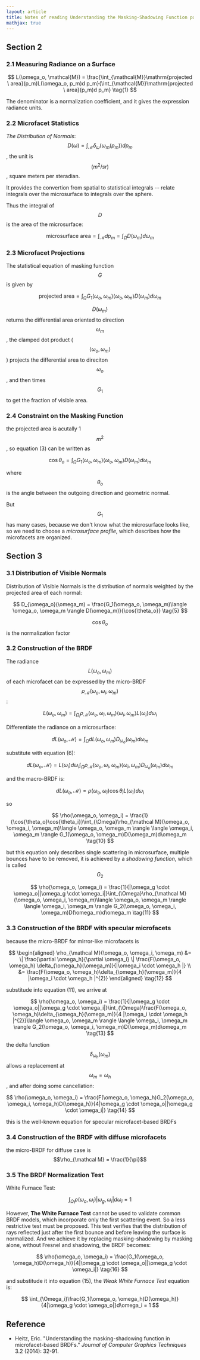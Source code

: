 ```yaml
---
layout: article
title: Notes of reading Understanding the Masking-Shadowing Function paper Part I
mathjax: true
---
```


## Section 2

### 2.1 Measuring Radiance on a Surface


$$
L(\omega_o, \mathcal{M}) = \frac{\int_{\mathcal{M}}\mathrm{projected \  area}(p_m)L(\omega_o, p_m)d p_m}{\int_{\mathcal{M}}\mathrm{projected \ area}(p_m)d p_m} \tag{1}
$$


The denominator is a normalization coefficient, and it gives the expression radiance units.

### 2.2 Microfacet Statistics

*The Distribution of Normals*: $$D(\omega) = \int_{\mathcal{M}}\delta_{\omega}(\omega_m(p_m))d p_m$$, the unit is $$(m^2 / sr)$$, square meters per steradian.

It provides the convertion from spatial to statistical integrals -- relate integrals over the microsurface to integrals over the sphere.

Thus the integral of $$D$$ is the area of the microsurface:


$$
\mathrm{microsurface \ area} = \int_{\mathcal{M}}dp_m = \int_{\Omega}D(\omega_m)d\omega_m \tag{2}
$$


### 2.3 Microfacet Projections

The statistical equation of masking function $$G$$ is given by


$$
\mathrm{projected \ area} = \int_{\Omega}G_1(\omega_o, \omega_m)\langle \omega_o, \omega_m \rangle D(\omega_m) d\omega_m \tag{3}
$$


$$D(\omega_m)$$ returns the differential area oriented to direction $$\omega_m$$, the clamped dot product ($$\langle \omega_o, \omega_m \rangle$$) projects the differential area to direciton $$\omega_o$$, and then times $$G_1$$ to get the fraction of visible area.

### 2.4 Constraint on the Masking Function

the projected area is acutally 1 $$m^2$$, so equation (3) can be written as


$$
\cos{\theta_o} = \int_{\Omega}G_1(\omega_o, \omega_m)\langle \omega_o, \omega_m \rangle D(\omega_m) d\omega_m \tag{4}
$$


where $$\theta_o$$ is the angle between the outgoing direction and geometric normal.

But $$G_1$$ has many cases, because we don't know what the microsurface looks like, so we need to choose a *microsurface profile*, which describes how the microfacets are organized.

## Section 3

### 3.1 Distribution of Visible Normals

Distribution of Visible Normals is the distribution of normals weighted by the projected area of each normal:


$$
D_{\omega_o}(\omega_m) = \frac{G_1(\omega_o, \omega_m)\langle \omega_o, \omega_m \rangle D(\omega_m)}{\cos{\theta_o}} \tag{5}
$$


$$\cos{\theta_o}$$ is the normalization factor

### 3.2 Construction of the BRDF

The radiance $$L(\omega_o, \omega_m)$$ of each microfacet can be expressed by the micro-BRDF $$\rho_{\mathcal{M}}(\omega_o, \omega_i, \omega_m)$$:


$$
L(\omega_o, \omega_m) = \int_{\Omega_{i}}\rho_{\mathcal{M}}(\omega_o, \omega_i, \omega_m) \langle \omega_i, \omega_m \rangle L(\omega_i) d\omega_i \tag{6}
$$


Differentiate the radiance on a microsurface:


$$
dL(\omega_o, \mathcal{M}) = \int_{\Omega}dL(\omega_o, \omega_m)D_{\omega_o}(\omega_m)d\omega_m \tag{7}
$$


substitute with equation (6):


$$
dL(\omega_o, \mathcal{M}) = L(\omega_i)d\omega_i \int_{\Omega}\rho_{\mathcal M}(\omega_o, \omega_i, \omega_m)\langle \omega_i, \omega_m \rangle D_{\omega_o}(\omega_m)d\omega_m \tag{8}
$$


and the macro-BRDF is:


$$
dL(\omega_o, \mathcal M) = \rho(\omega_o, \omega_i) \cos{\theta_i}L(\omega_i)d\omega_i \tag{9}
$$


so


$$
\rho(\omega_o, \omega_i) = \frac{1}{\cos{\theta_o}\cos{\theta_i}}\int_{\Omega}\rho_{\mathcal M}(\omega_o, \omega_i, \omega_m)\langle \omega_o, \omega_m \rangle \langle \omega_i, \omega_m \rangle G_1(\omega_o, \omega_m)D(\omega_m)d\omega_m \tag{10}
$$


but this equation only describes single scattering in microsurface, multiple bounces have to be removed, it is achieved by a *shadowing function*, which is called $$G_2$$


$$
\rho(\omega_o, \omega_i) = \frac{1}{|\omega_g \cdot \omega_o||\omega_g \cdot \omega_i|}\int_{\Omega}\rho_{\mathcal M}(\omega_o, \omega_i, \omega_m)\langle \omega_o, \omega_m \rangle \langle \omega_i, \omega_m \rangle G_2(\omega_o, \omega_i, \omega_m)D(\omega_m)d\omega_m \tag{11}
$$


### 3.3 Construction of the BRDF with specular microfacets

because the micro-BRDF for mirror-like microfacets is 


$$
\begin{aligned}
\rho_{\mathcal M}(\omega_o, \omega_i, \omega_m) &= \| \frac{\partial \omega_h}{\partial \omega_i} \| \frac{F(\omega_o, \omega_h) \delta_{\omega_h}(\omega_m)}{|\omega_i \cdot \omega_h |}  \\
&= \frac{F(\omega_o, \omega_h)\delta_{\omega_h}(\omega_m)}{4 |\omega_i \cdot \omega_h |^{2}}
\end{aligned} \tag{12}
$$


substitude into equation (11), we arrive at


$$
\rho(\omega_o, \omega_i) = \frac{1}{|\omega_g \cdot \omega_o||\omega_g \cdot \omega_i|}\int_{\Omega}\frac{F(\omega_o, \omega_h)\delta_{\omega_h}(\omega_m)}{4 |\omega_i \cdot \omega_h |^{2}}\langle \omega_o, \omega_m \rangle \langle \omega_i, \omega_m \rangle G_2(\omega_o, \omega_i, \omega_m)D(\omega_m)d\omega_m \tag{13}
$$


the delta function $$\delta_{\omega_h}(\omega_m)$$ allows a replacement at $$\omega_m = \omega_h$$, and after doing some cancellation:


$$
\rho(\omega_o, \omega_i) = \frac{F(\omega_o, \omega_h)G_2(\omega_o, \omega_i, \omega_h)D(\omega_h)}{4|\omega_g \cdot \omega_o||\omega_g \cdot \omega_i|} \tag{14}
$$


this is the well-known equation for specular microfacet-based BRDFs

### 3.4 Construction of the BRDF with diffuse microfacets

the micro-BRDF for diffuse case is $$\rho_{\mathcal M} = \frac{1}{\pi}$$

### 3.5 The BRDF Normalization Test

White Furnace Test:


$$
\int_{\Omega_i}\rho(\omega_o, \omega_i)| \omega_g, \omega_i | d\omega_i = 1 \tag{15}
$$


However, **The White Furnace Test** cannot be used to validate common BRDF models, which incorporate only the first scattering event. So a less restrictive test must be proposed. This test verifies that the distribution of rays reflected just after the first bounce and before leaving the surface is normalized. And we achieve it by replacing masking-shadowing by masking alone, without Fresnel and shadowing, the BRDF becomes:


$$
\rho(\omega_o, \omega_i) = \frac{G_1(\omega_o, \omega_h)D(\omega_h)}{4|\omega_g \cdot \omega_o||\omega_g \cdot \omega_i|} \tag{16}
$$


and substitude it into equation (15), the *Weak White Furnace Test* equation is:


$$
\int_{\Omega_i}\frac{G_1(\omega_o, \omega_h)D(\omega_h)}{4|\omega_g \cdot \omega_o|}d\omega_i = 1
$$


## Reference

* Heitz, Eric. "Understanding the masking-shadowing function in microfacet-based BRDFs." *Journal of Computer Graphics Techniques* 3.2 (2014): 32-91.



